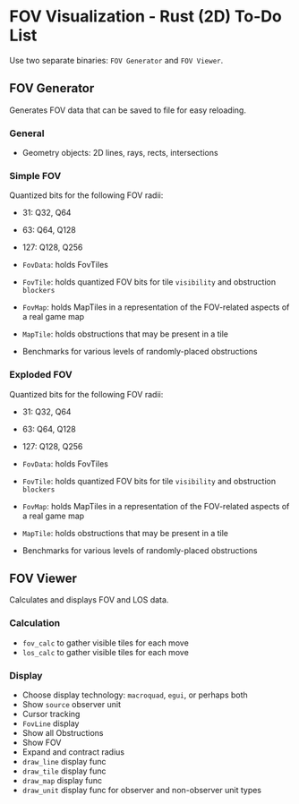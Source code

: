 # FOV Visualization - Rust (2D) To-Do List

Use two separate binaries: `FOV Generator` and `FOV Viewer`.

## FOV Generator

Generates FOV data that can be saved to file for easy reloading.

### General

- Geometry objects: 2D lines, rays, rects, intersections

### Simple FOV

Quantized bits for the following FOV radii:
- 31:  Q32, Q64
- 63:  Q64, Q128
- 127: Q128, Q256

- `FovData`: holds FovTiles
- `FovTile`: holds quantized FOV bits for tile `visibility` and obstruction `blockers`
- `FovMap`:  holds MapTiles in a representation of the FOV-related aspects of a real game map
- `MapTile`: holds obstructions that may be present in a tile
- Benchmarks for various levels of randomly-placed obstructions

### Exploded FOV

Quantized bits for the following FOV radii:
- 31:  Q32, Q64
- 63:  Q64, Q128
- 127: Q128, Q256

- `FovData`: holds FovTiles
- `FovTile`: holds quantized FOV bits for tile `visibility` and obstruction `blockers`
- `FovMap`:  holds MapTiles in a representation of the FOV-related aspects of a real game map
- `MapTile`: holds obstructions that may be present in a tile
- Benchmarks for various levels of randomly-placed obstructions

## FOV Viewer

Calculates and displays FOV and LOS data.

### Calculation

- `fov_calc` to gather visible tiles for each move
- `los_calc` to gather visible tiles for each move

### Display

- Choose display technology: `macroquad`, `egui`, or perhaps both
- Show `source` observer unit
- Cursor tracking
- `FovLine` display
- Show all Obstructions
- Show FOV
- Expand and contract radius
- `draw_line` display func
- `draw_tile` display func
- `draw_map` display func
- `draw_unit` display func for observer and non-observer unit types
